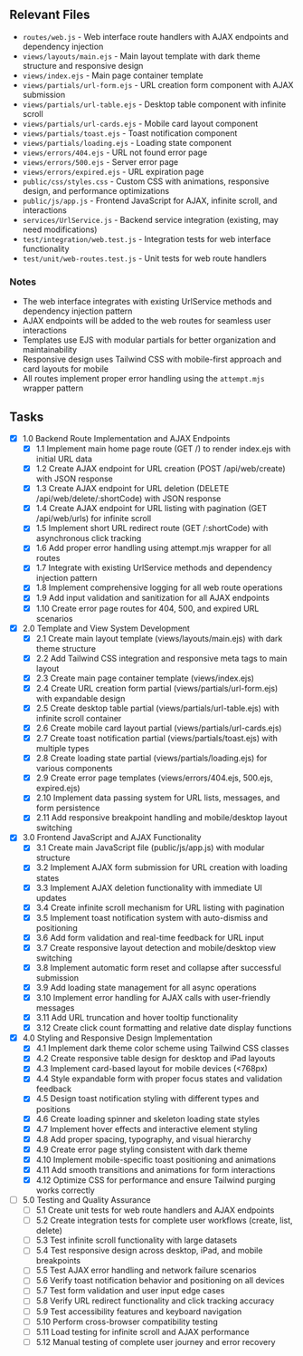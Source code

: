 ## Relevant Files

- `routes/web.js` - Web interface route handlers with AJAX endpoints and dependency injection
- `views/layouts/main.ejs` - Main layout template with dark theme structure and responsive design
- `views/index.ejs` - Main page container template
- `views/partials/url-form.ejs` - URL creation form component with AJAX submission
- `views/partials/url-table.ejs` - Desktop table component with infinite scroll
- `views/partials/url-cards.ejs` - Mobile card layout component
- `views/partials/toast.ejs` - Toast notification component
- `views/partials/loading.ejs` - Loading state component
- `views/errors/404.ejs` - URL not found error page
- `views/errors/500.ejs` - Server error page
- `views/errors/expired.ejs` - URL expiration page
- `public/css/styles.css` - Custom CSS with animations, responsive design, and performance optimizations
- `public/js/app.js` - Frontend JavaScript for AJAX, infinite scroll, and interactions
- `services/UrlService.js` - Backend service integration (existing, may need modifications)
- `test/integration/web.test.js` - Integration tests for web interface functionality
- `test/unit/web-routes.test.js` - Unit tests for web route handlers

### Notes

- The web interface integrates with existing UrlService methods and dependency injection pattern
- AJAX endpoints will be added to the web routes for seamless user interactions
- Templates use EJS with modular partials for better organization and maintainability
- Responsive design uses Tailwind CSS with mobile-first approach and card layouts for mobile
- All routes implement proper error handling using the `attempt.mjs` wrapper pattern

## Tasks

- [x] 1.0 Backend Route Implementation and AJAX Endpoints
  - [x] 1.1 Implement main home page route (GET /) to render index.ejs with initial URL data
  - [x] 1.2 Create AJAX endpoint for URL creation (POST /api/web/create) with JSON response
  - [x] 1.3 Create AJAX endpoint for URL deletion (DELETE /api/web/delete/:shortCode) with JSON response
  - [x] 1.4 Create AJAX endpoint for URL listing with pagination (GET /api/web/urls) for infinite scroll
  - [x] 1.5 Implement short URL redirect route (GET /:shortCode) with asynchronous click tracking
  - [x] 1.6 Add proper error handling using attempt.mjs wrapper for all routes
  - [x] 1.7 Integrate with existing UrlService methods and dependency injection pattern
  - [x] 1.8 Implement comprehensive logging for all web route operations
  - [x] 1.9 Add input validation and sanitization for all AJAX endpoints
  - [x] 1.10 Create error page routes for 404, 500, and expired URL scenarios

- [x] 2.0 Template and View System Development
  - [x] 2.1 Create main layout template (views/layouts/main.ejs) with dark theme structure
  - [x] 2.2 Add Tailwind CSS integration and responsive meta tags to main layout
  - [x] 2.3 Create main page container template (views/index.ejs)
  - [x] 2.4 Create URL creation form partial (views/partials/url-form.ejs) with expandable design
  - [x] 2.5 Create desktop table partial (views/partials/url-table.ejs) with infinite scroll container
  - [x] 2.6 Create mobile card layout partial (views/partials/url-cards.ejs)
  - [x] 2.7 Create toast notification partial (views/partials/toast.ejs) with multiple types
  - [x] 2.8 Create loading state partial (views/partials/loading.ejs) for various components
  - [x] 2.9 Create error page templates (views/errors/404.ejs, 500.ejs, expired.ejs)
  - [x] 2.10 Implement data passing system for URL lists, messages, and form persistence
  - [x] 2.11 Add responsive breakpoint handling and mobile/desktop layout switching

- [x] 3.0 Frontend JavaScript and AJAX Functionality
  - [x] 3.1 Create main JavaScript file (public/js/app.js) with modular structure
  - [x] 3.2 Implement AJAX form submission for URL creation with loading states
  - [x] 3.3 Implement AJAX deletion functionality with immediate UI updates
  - [x] 3.4 Create infinite scroll mechanism for URL listing with pagination
  - [x] 3.5 Implement toast notification system with auto-dismiss and positioning
  - [x] 3.6 Add form validation and real-time feedback for URL input
  - [x] 3.7 Create responsive layout detection and mobile/desktop view switching
  - [x] 3.8 Implement automatic form reset and collapse after successful submission
  - [x] 3.9 Add loading state management for all async operations
  - [x] 3.10 Implement error handling for AJAX calls with user-friendly messages
  - [x] 3.11 Add URL truncation and hover tooltip functionality
  - [x] 3.12 Create click count formatting and relative date display functions

- [x] 4.0 Styling and Responsive Design Implementation  
  - [x] 4.1 Implement dark theme color scheme using Tailwind CSS classes
  - [x] 4.2 Create responsive table design for desktop and iPad layouts
  - [x] 4.3 Implement card-based layout for mobile devices (<768px)
  - [x] 4.4 Style expandable form with proper focus states and validation feedback
  - [x] 4.5 Design toast notification styling with different types and positions
  - [x] 4.6 Create loading spinner and skeleton loading state styles
  - [x] 4.7 Implement hover effects and interactive element styling
  - [x] 4.8 Add proper spacing, typography, and visual hierarchy
  - [x] 4.9 Create error page styling consistent with dark theme
  - [x] 4.10 Implement mobile-specific toast positioning and animations
  - [x] 4.11 Add smooth transitions and animations for form interactions
  - [x] 4.12 Optimize CSS for performance and ensure Tailwind purging works correctly

- [ ] 5.0 Testing and Quality Assurance
  - [ ] 5.1 Create unit tests for web route handlers and AJAX endpoints
  - [ ] 5.2 Create integration tests for complete user workflows (create, list, delete)
  - [ ] 5.3 Test infinite scroll functionality with large datasets
  - [ ] 5.4 Test responsive design across desktop, iPad, and mobile breakpoints
  - [ ] 5.5 Test AJAX error handling and network failure scenarios
  - [ ] 5.6 Verify toast notification behavior and positioning on all devices
  - [ ] 5.7 Test form validation and user input edge cases
  - [ ] 5.8 Verify URL redirect functionality and click tracking accuracy
  - [ ] 5.9 Test accessibility features and keyboard navigation
  - [ ] 5.10 Perform cross-browser compatibility testing
  - [ ] 5.11 Load testing for infinite scroll and AJAX performance
  - [ ] 5.12 Manual testing of complete user journey and error recovery 